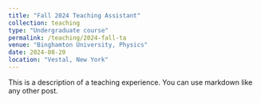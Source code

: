 ```yaml
---
title: "Fall 2024 Teaching Assistant"
collection: teaching
type: "Undergraduate course"
permalink: /teaching/2024-fall-ta
venue: "Binghamton University, Physics"
date: 2024-08-20
location: "Vestal, New York"
---
```


This is a description of a teaching experience. You can use markdown like any other post.

